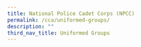 ```yaml
---
title: National Police Cadet Corps (NPCC)
permalink: /cca/uniformed-groups/
description: ""
third_nav_title: Uniformed Groups
---
```


